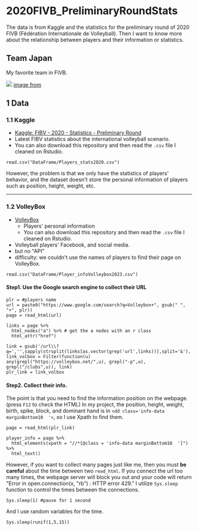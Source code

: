 # 2020FIVB_PreliminaryRoundStats
The data is from Kaggle and the statistics for the preliminary round of 2020 FIVB (Fédération Internationale de Volleyball). Then I want to know more about the relationship between players and their information or statistics.

## Team Japan
My favorite team in FIVB.

![](https://asianvolleyball.net/new/wp-content/uploads/2023/07/aaaa.jpeg)
[image from](https://asianvolleyball.net/new/japan-beat-world-champions-italy-and-make-it-to-the-vnl-podium/)

## 1 Data
### 1.1 Kaggle
* [Kaggle: FIBV - 2020 - Statistics - Preliminary Round](https://www.kaggle.com/datasets/victorvincifantucci/fibv-2020-statistics-preliminary-round/data)
* Latest FIBV statistics about the international volleyball scenario.
* You can also download this repository and then read the `.csv` file I cleaned on Rstudio.

```{r}
read.csv("DataFrame/Players_stats2020.csv")
```

However, the problem is that we only have the statistics of players' behavior, and the dataset doesn't store the personal information of players such as position, height, weight, etc. 

****

### 1.2 VolleyBox
* [VolleyBox](https://volleybox.net/)
  + Players' personal information
  + You can also download this repository and then read the `.csv` file I cleaned on Rstudio.
* Volleyball players' Facebook, and social media.
* but no "API"
* difficulty: we couldn't use the names of players to find their page on VolleyBox.

```{r}
read.csv("DataFrame/Player_infoVolleybox2023.csv")
```

#### Step1. Use the Google search engine to collect their URL 
```{r}
plr = #players name 
url = paste0("https://www.google.com/search?q=Volleybox+", gsub(" ", "+", plr))
page = read_html(url)
  
links = page %>%
  html_nodes("a") %>% # get the a nodes with an r class
  html_attr("href")
  
link = gsub('/url\\?q=','',sapply(strsplit(links[as.vector(grep('url',links))],split='&'),'[',1))
link_volbox = Filter(function(u) any(grepl("https://volleybox.net/",u), grepl("-p",u), grepl("/clubs",u)), link)
plr_link = link_volbox

```
#### Step2. Collect their info.
The point is that you need to find the information position on the webpage. (press `F12` to check the HTML) In my project, the position, height, weight, birth, spike, block, and dominant hand is in `<dd class='info-data marginBottom10  '>`, so I use Xpath to find them.
```{r}
page = read_html(plr_link)

player_info = page %>%
  html_elements(xpath = "//*[@class = 'info-data marginBottom10  ']") %>%
  html_text()
```

However, if you want to collect many pages just like me, then you must **be careful** about the time between two `read_html`. If you connect the url too many times, the webpage server will block you out and your code will return "Error in open.connection(x, "rb") : HTTP error 429." I utilize `Sys.sleep` function to control the times between the connections.

```{r}
Sys.sleep(1) #pause for 1 second
```
And I use random variables for the time.
```{r}
Sys.sleep(runif(1,5,15))
```

